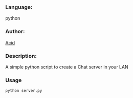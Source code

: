### Language: 
python

### Author: 
[Acid](https://gthub.com/AcidOP)

### Description: 
A simple python script to create a Chat server in your LAN

### Usage
```bash
python server.py
```
